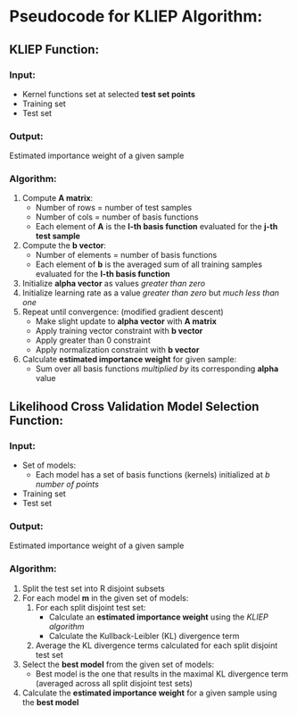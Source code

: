 # Pseudocode for KLIEP Algorithm:

## KLIEP Function:
### Input:
* Kernel functions set at selected **test set points**
* Training set
* Test set

### Output:
Estimated importance weight of a given sample

### Algorithm:
1. Compute **A matrix**:
    * Number of rows = number of test samples
    * Number of cols = number of basis functions
    * Each element of **A** is the **l-th basis function** evaluated for the **j-th test sample**
2. Compute the **b vector**:
    * Number of elements = number of basis functions
    * Each element of **b** is the averaged sum of all training samples evaluated for the **l-th basis function**
3. Initialize **alpha vector** as values *greater than zero*
4. Initialize learning rate as a value *greater than zero* but *much less than one*
5. Repeat until convergence: (modified gradient descent)
    * Make slight update to **alpha vector** with **A matrix**
    * Apply training vector constraint with **b vector**
    * Apply greater than 0 constraint
    * Apply normalization constraint with **b vector**
6. Calculate **estimated importance weight** for given sample:
    * Sum over all basis functions *multiplied by* its corresponding **alpha** value

## Likelihood Cross Validation Model Selection Function:
### Input:
* Set of models:
  * Each model has a set of basis functions (kernels) initialized at *b number of points*
* Training set
* Test set

### Output:
Estimated importance weight of a given sample

### Algorithm:
1. Split the test set into R disjoint subsets
2. For each model **m** in the given set of models:
    1. For each split disjoint test set:
        * Calculate an **estimated importance weight** using the *KLIEP algorithm*
        * Calculate the Kullback-Leibler (KL) divergence term
    2. Average the KL divergence terms calculated for each split disjoint test set
3. Select the **best model** from the given set of models:
    * Best model is the one that results in the maximal KL divergence term (averaged across all split disjoint test sets)
4. Calculate the **estimated importance weight** for a given sample using the **best model**
